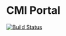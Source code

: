# CMI Portal

[![Build Status](https://travis-ci.org/CmIssyIT/cmi.svg?branch=master)](https://travis-ci.org/CmIssyIT/cmi)